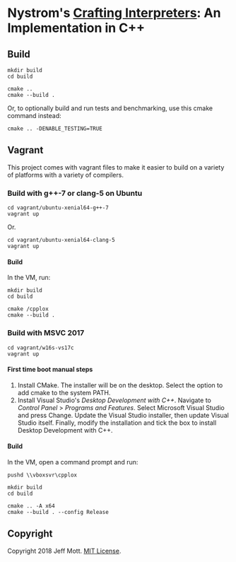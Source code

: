 # Nystrom's [Crafting Interpreters](http://www.craftinginterpreters.com/): An Implementation in C++

## Build

    mkdir build
    cd build

    cmake ..
    cmake --build .

Or, to optionally build and run tests and benchmarking, use this cmake command instead:

    cmake .. -DENABLE_TESTING=TRUE

## Vagrant

This project comes with vagrant files to make it easier to build on a variety of platforms with a variety of compilers.

### Build with g++-7 or clang-5 on Ubuntu

    cd vagrant/ubuntu-xenial64-g++-7
    vagrant up

Or.

    cd vagrant/ubuntu-xenial64-clang-5
    vagrant up

#### Build

In the VM, run:

    mkdir build
    cd build

    cmake /cpplox
    cmake --build .

### Build with MSVC 2017

    cd vagrant/w16s-vs17c
    vagrant up

#### First time boot manual steps

1. Install CMake. The installer will be on the desktop. Select the option to add cmake to the system PATH.
2. Install Visual Studio's _Desktop Development with C++_. Navigate to _Control Panel_ > _Programs and Features_. Select Microsoft Visual Studio and press Change. Update the Visual Studio installer, then update Visual Studio itself. Finally, modify the installation and tick the box to install Desktop Development with C++.

#### Build

In the VM, open a command prompt and run:

    pushd \\vboxsvr\cpplox

    mkdir build
    cd build

    cmake .. -A x64
    cmake --build . --config Release

## Copyright

Copyright 2018 Jeff Mott. [MIT License](https://opensource.org/licenses/MIT).
